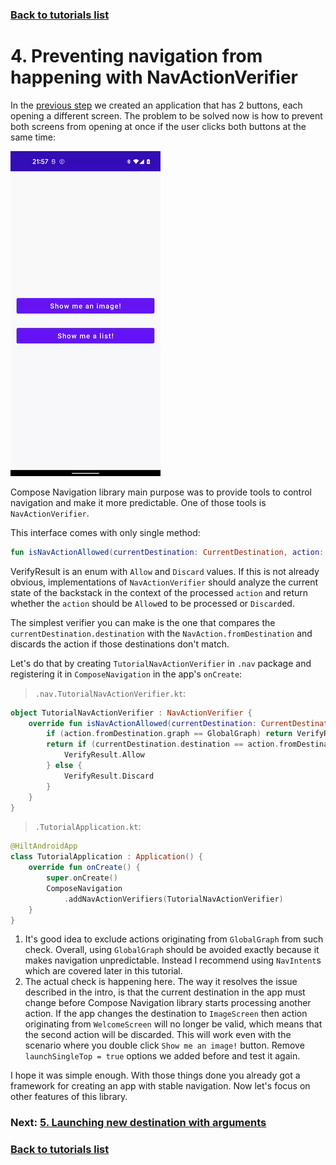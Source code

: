 ### [Back to tutorials list](README.md)

# 4. Preventing navigation from happening with NavActionVerifier

In the [previous step](03_navigation_basics.md) we created an application that has 2 buttons, each opening a different screen. 
The problem to be solved now is how to prevent both screens from opening at once if the user clicks both buttons at the same time:

![Broken back stack](assets/03_broken_back_stack.gif)

Compose Navigation library main purpose was to provide tools to control navigation and make it more predictable. 
One of those tools is `NavActionVerifier`. 

This interface comes with only single method:
```kotlin
fun isNavActionAllowed(currentDestination: CurrentDestination, action: NavAction): VerifyResult
```

VerifyResult is an enum with `Allow` and `Discard` values. If this is not already obvious, 
implementations of `NavActionVerifier` should analyze the current state of the backstack 
in the context of the processed `action` and return whether the `action` should be `Allow`ed to be processed or `Discard`ed.

The simplest verifier you can make is the one that compares the `currentDestination.destination` with the `NavAction.fromDestination` 
and discards the action if those destinations don't match.

Let's do that by creating `TutorialNavActionVerifier` in `.nav` package and registering it in `ComposeNavigation` in the app's `onCreate`:

> `.nav.TutorialNavActionVerifier.kt`:
```kotlin
object TutorialNavActionVerifier : NavActionVerifier {
    override fun isNavActionAllowed(currentDestination: CurrentDestination, action: NavAction): VerifyResult {
        if (action.fromDestination.graph == GlobalGraph) return VerifyResult.Allow // 1.
        return if (currentDestination.destination == action.fromDestination) { // 2.
            VerifyResult.Allow
        } else {
            VerifyResult.Discard
        }
    }
}
```

> `.TutorialApplication.kt`:
```kotlin
@HiltAndroidApp
class TutorialApplication : Application() {
    override fun onCreate() {
        super.onCreate()
        ComposeNavigation
            .addNavActionVerifiers(TutorialNavActionVerifier)
    }
}
```

1. It's good idea to exclude actions originating from `GlobalGraph` from such check. 
   Overall, using `GlobalGraph` should be avoided exactly because it makes navigation unpredictable. 
   Instead I recommend using `NavIntent`s which are covered later in this tutorial.
2. The actual check is happening here. The way it resolves the issue described in the intro, 
   is that the current destination in the app must change before Compose Navigation library starts processing another action. 
   If the app changes the destination to `ImageScreen` then action originating from `WelcomeScreen` will no longer be valid, 
   which means that the second action will be discarded. 
   This will work even with the scenario where you double click `Show me an image!` button. 
   Remove `launchSingleTop = true` options we added before and test it again.

I hope it was simple enough. With those things done you already got a framework for creating an app with stable navigation. 
Now let's focus on other features of this library.

### Next: [5. Launching new destination with arguments](05_using_navigation_arguments.md)

### [Back to tutorials list](README.md)
